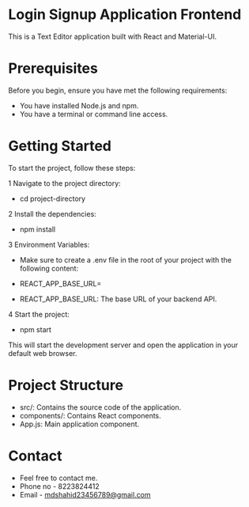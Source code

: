# Login Signup Application Frontend
This is a Text Editor application built with React and Material-UI.

# Prerequisites
Before you begin, ensure you have met the following requirements:

* You have installed Node.js and npm.
* You have a terminal or command line access.


# Getting Started
To start the project, follow these steps:

1 Navigate to the project directory:
* cd project-directory

2 Install the dependencies:
* npm install

3 Environment Variables:
* Make sure to create a .env file in the root of your project with the following content:

* REACT_APP_BASE_URL=

* REACT_APP_BASE_URL: The base URL of your backend API.

4 Start the project:
* npm start


This will start the development server and open the application in your default web browser.

# Project Structure
* src/: Contains the source code of the application.
* components/: Contains React components.
* App.js: Main application component.

# Contact
* Feel free to contact me.
* Phone no - 8223824412
* Email - mdshahid23456789@gmail.com